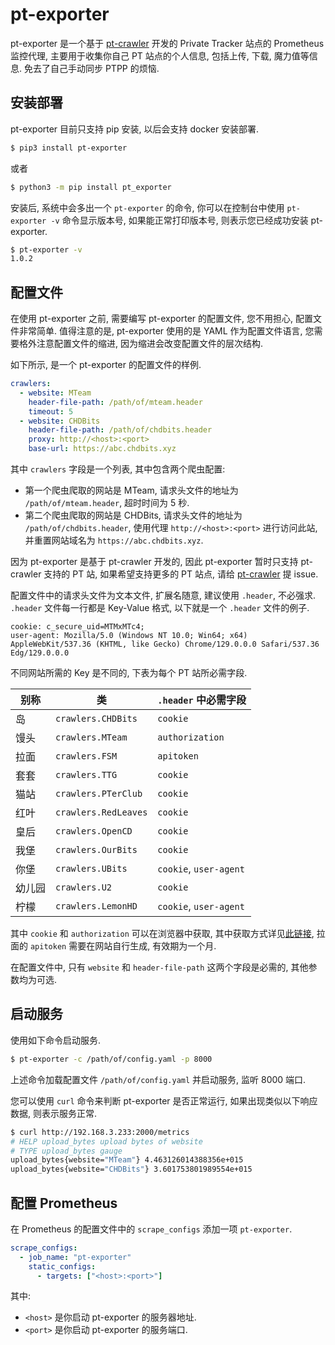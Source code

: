 # pt-exporter

pt-exporter 是一个基于 [pt-crawler](https://github.com/zqmillet/pt-crawler) 开发的 Private Tracker 站点的 Prometheus 监控代理, 主要用于收集你自己 PT 站点的个人信息, 包括上传, 下载, 魔力值等信息. 免去了自己手动同步 PTPP 的烦恼.

## 安装部署

pt-exporter 目前只支持 pip 安装, 以后会支持 docker 安装部署.

``` bash
$ pip3 install pt-exporter
```

或者

``` bash
$ python3 -m pip install pt_exporter
```

安装后, 系统中会多出一个 `pt-exporter` 的命令, 你可以在控制台中使用 `pt-exporter -v` 命令显示版本号, 如果能正常打印版本号, 则表示您已经成功安装 pt-exporter.

``` bash
$ pt-exporter -v
1.0.2
```

## 配置文件

在使用 pt-exporter 之前, 需要编写 pt-exporter 的配置文件, 您不用担心, 配置文件非常简单. 值得注意的是, pt-exporter 使用的是 YAML 作为配置文件语言, 您需要格外注意配置文件的缩进, 因为缩进会改变配置文件的层次结构.

如下所示, 是一个 pt-exporter 的配置文件的样例.

``` yaml
crawlers:
  - website: MTeam
    header-file-path: /path/of/mteam.header
    timeout: 5
  - website: CHDBits
    header-file-path: /path/of/chdbits.header
    proxy: http://<host>:<port>
    base-url: https://abc.chdbits.xyz
```

其中 ``crawlers`` 字段是一个列表, 其中包含两个爬虫配置:

- 第一个爬虫爬取的网站是 MTeam, 请求头文件的地址为 `/path/of/mteam.header`, 超时时间为 5 秒.
- 第二个爬虫爬取的网站是 CHDBits, 请求头文件的地址为 `/path/of/chdbits.header`, 使用代理 `http://<host>:<port>` 进行访问此站, 并重置网站域名为 `https://abc.chdbits.xyz`.

因为 pt-exporter 是基于 pt-crawler 开发的, 因此 pt-exporter 暂时只支持 pt-crawler 支持的 PT 站, 如果希望支持更多的 PT 站点, 请给 [pt-crawler](https://github.com/zqmillet/pt-crawler) 提 issue.

配置文件中的请求头文件为文本文件, 扩展名随意, 建议使用 `.header`, 不必强求. `.header` 文件每一行都是 Key-Value 格式, 以下就是一个 `.header` 文件的例子.

``` text
cookie: c_secure_uid=MTMxMTc4;
user-agent: Mozilla/5.0 (Windows NT 10.0; Win64; x64) AppleWebKit/537.36 (KHTML, like Gecko) Chrome/129.0.0.0 Safari/537.36 Edg/129.0.0.0
```

不同网站所需的 Key 是不同的, 下表为每个 PT 站所必需字段.

| 别称   | 类                   | `.header` 中必需字段   |
|--------|----------------------|------------------------|
| 岛     | `crawlers.CHDBits`   | `cookie`               |
| 馒头   | `crawlers.MTeam`     | `authorization`        |
| 拉面   | `crawlers.FSM`       | `apitoken`             |
| 套套   | `crawlers.TTG`       | `cookie`               |
| 猫站   | `crawlers.PTerClub`  | `cookie`               |
| 红叶   | `crawlers.RedLeaves` | `cookie`               |
| 皇后   | `crawlers.OpenCD`    | `cookie`               |
| 我堡   | `crawlers.OurBits`   | `cookie`               |
| 你堡   | `crawlers.UBits`     | `cookie`, `user-agent` |
| 幼儿园 | `crawlers.U2`        | `cookie`               |
| 柠檬   | `crawlers.LemonHD`   | `cookie`, `user-agent` |

其中 `cookie` 和 `authorization` 可以在浏览器中获取, 其中获取方式详见[此链接](https://blog.csdn.net/qq_39915672/article/details/104136634), 拉面的 `apitoken` 需要在网站自行生成, 有效期为一个月.

在配置文件中, 只有 `website` 和 `header-file-path` 这两个字段是必需的, 其他参数均为可选.

## 启动服务

使用如下命令启动服务.

``` bash
$ pt-exporter -c /path/of/config.yaml -p 8000
```

上述命令加载配置文件 `/path/of/config.yaml` 并启动服务, 监听 8000 端口.

您可以使用 `curl` 命令来判断 pt-exporter 是否正常运行, 如果出现类似以下响应数据, 则表示服务正常.

``` bash
$ curl http://192.168.3.233:2000/metrics
# HELP upload_bytes upload bytes of website
# TYPE upload_bytes gauge
upload_bytes{website="MTeam"} 4.463126014388356e+015
upload_bytes{website="CHDBits"} 3.601753801989554e+015
```

## 配置 Prometheus

在 Prometheus 的配置文件中的 `scrape_configs` 添加一项 `pt-exporter`.
``` yaml
scrape_configs:
  - job_name: "pt-exporter"
    static_configs:
      - targets: ["<host>:<port>"]
```

其中:

- `<host>` 是你启动 pt-exporter 的服务器地址.
- `<port>` 是你启动 pt-exporter 的服务端口.
